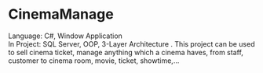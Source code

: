 # CinemaManage
Language: C#, Window Application <br/>
In Project: SQL Server, OOP, 3-Layer Architecture . This project can be used to sell cinema ticket, manage anything which a cinema haves, from staff, customer to cinema room, movie, ticket, showtime,...
